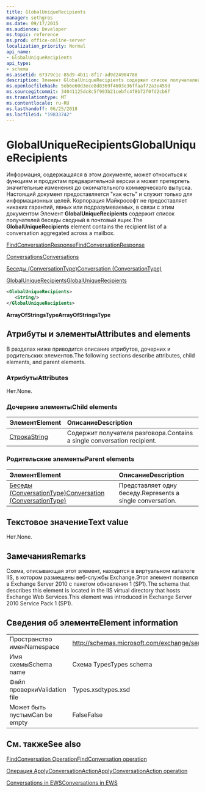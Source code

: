 ```yaml
---
title: GlobalUniqueRecipients
manager: sethgros
ms.date: 09/17/2015
ms.audience: Developer
ms.topic: reference
ms.prod: office-online-server
localization_priority: Normal
api_name:
- GlobalUniqueRecipients
api_type:
- schema
ms.assetid: 67379c1c-85d9-4b11-8f17-ad9d24904788
description: Элемент GlobalUniqueRecipients содержит список получателей беседы сводный в почтовый ящик.
ms.openlocfilehash: 5eb6e60d3ece8d8369f4603e36ffaaf72a3e459d
ms.sourcegitcommit: 34041125dc8c5f993b21cebfc4f8b72f0fd2cb6f
ms.translationtype: MT
ms.contentlocale: ru-RU
ms.lasthandoff: 06/25/2018
ms.locfileid: "19833742"
---
```

# <a name="globaluniquerecipients"></a><span data-ttu-id="64c3e-103">GlobalUniqueRecipients</span><span class="sxs-lookup"><span data-stu-id="64c3e-103">GlobalUniqueRecipients</span></span>

<span data-ttu-id="64c3e-104">Информация, содержащаяся в этом документе, может относиться к функциям и продуктам предварительной версии и может претерпеть значительные изменения до окончательного коммерческого выпуска. Настоящий документ предоставляется "как есть" и служит только для информационных целей. Корпорация Майкрософт не предоставляет никаких гарантий, явных или подразумеваемых, в связи с этим документом Элемент **GlobalUniqueRecipients** содержит список получателей беседы сводный в почтовый ящик.</span><span class="sxs-lookup"><span data-stu-id="64c3e-104">The **GlobalUniqueRecipients** element contains the recipient list of a conversation aggregated across a mailbox.</span></span> 
  
[<span data-ttu-id="64c3e-105">FindConversationResponse</span><span class="sxs-lookup"><span data-stu-id="64c3e-105">FindConversationResponse</span></span>](findconversationresponse.md)
  
[<span data-ttu-id="64c3e-106">Conversations</span><span class="sxs-lookup"><span data-stu-id="64c3e-106">Conversations</span></span>](conversations-ex15websvcsotherref.md)
  
[<span data-ttu-id="64c3e-107">Беседы (ConversationType)</span><span class="sxs-lookup"><span data-stu-id="64c3e-107">Conversation (ConversationType)</span></span>](conversation-conversationtype.md)
  
[<span data-ttu-id="64c3e-108">GlobalUniqueRecipients</span><span class="sxs-lookup"><span data-stu-id="64c3e-108">GlobalUniqueRecipients</span></span>](globaluniquerecipients.md)
  
```XML
<GlobalUniqueRecipients>
   <String/>
</GlobalUniqueRecipients>
```

 <span data-ttu-id="64c3e-109">**ArrayOfStringsType**</span><span class="sxs-lookup"><span data-stu-id="64c3e-109">**ArrayOfStringsType**</span></span>
## <a name="attributes-and-elements"></a><span data-ttu-id="64c3e-110">Атрибуты и элементы</span><span class="sxs-lookup"><span data-stu-id="64c3e-110">Attributes and elements</span></span>

<span data-ttu-id="64c3e-111">В разделах ниже приводится описание атрибутов, дочерних и родительских элементов.</span><span class="sxs-lookup"><span data-stu-id="64c3e-111">The following sections describe attributes, child elements, and parent elements.</span></span>
  
### <a name="attributes"></a><span data-ttu-id="64c3e-112">Атрибуты</span><span class="sxs-lookup"><span data-stu-id="64c3e-112">Attributes</span></span>

<span data-ttu-id="64c3e-113">Нет.</span><span class="sxs-lookup"><span data-stu-id="64c3e-113">None.</span></span>
  
### <a name="child-elements"></a><span data-ttu-id="64c3e-114">Дочерние элементы</span><span class="sxs-lookup"><span data-stu-id="64c3e-114">Child elements</span></span>

|<span data-ttu-id="64c3e-115">**Элемент**</span><span class="sxs-lookup"><span data-stu-id="64c3e-115">**Element**</span></span>|<span data-ttu-id="64c3e-116">**Описание**</span><span class="sxs-lookup"><span data-stu-id="64c3e-116">**Description**</span></span>|
|:-----|:-----|
|[<span data-ttu-id="64c3e-117">Строка</span><span class="sxs-lookup"><span data-stu-id="64c3e-117">String</span></span>](string.md) <br/> |<span data-ttu-id="64c3e-118">Содержит получателя разговора.</span><span class="sxs-lookup"><span data-stu-id="64c3e-118">Contains a single conversation recipient.</span></span>  <br/> |
   
### <a name="parent-elements"></a><span data-ttu-id="64c3e-119">Родительские элементы</span><span class="sxs-lookup"><span data-stu-id="64c3e-119">Parent elements</span></span>

|<span data-ttu-id="64c3e-120">**Элемент**</span><span class="sxs-lookup"><span data-stu-id="64c3e-120">**Element**</span></span>|<span data-ttu-id="64c3e-121">**Описание**</span><span class="sxs-lookup"><span data-stu-id="64c3e-121">**Description**</span></span>|
|:-----|:-----|
|[<span data-ttu-id="64c3e-122">Беседы (ConversationType)</span><span class="sxs-lookup"><span data-stu-id="64c3e-122">Conversation (ConversationType)</span></span>](conversation-conversationtype.md) <br/> |<span data-ttu-id="64c3e-123">Представляет одну беседу.</span><span class="sxs-lookup"><span data-stu-id="64c3e-123">Represents a single conversation.</span></span>  <br/> |
   
## <a name="text-value"></a><span data-ttu-id="64c3e-124">Текстовое значение</span><span class="sxs-lookup"><span data-stu-id="64c3e-124">Text value</span></span>

<span data-ttu-id="64c3e-125">Нет.</span><span class="sxs-lookup"><span data-stu-id="64c3e-125">None.</span></span>
  
## <a name="remarks"></a><span data-ttu-id="64c3e-126">Замечания</span><span class="sxs-lookup"><span data-stu-id="64c3e-126">Remarks</span></span>

<span data-ttu-id="64c3e-127">Схема, описывающая этот элемент, находится в виртуальном каталоге IIS, в котором размещены веб-службы Exchange.Этот элемент появился в Exchange Server 2010 с пакетом обновления 1 (SP1).</span><span class="sxs-lookup"><span data-stu-id="64c3e-127">The schema that describes this element is located in the IIS virtual directory that hosts Exchange Web Services.This element was introduced in Exchange Server 2010 Service Pack 1 (SP1).</span></span>
  
## <a name="element-information"></a><span data-ttu-id="64c3e-128">Сведения об элементе</span><span class="sxs-lookup"><span data-stu-id="64c3e-128">Element information</span></span>

|||
|:-----|:-----|
|<span data-ttu-id="64c3e-129">Пространство имен</span><span class="sxs-lookup"><span data-stu-id="64c3e-129">Namespace</span></span>  <br/> |http://schemas.microsoft.com/exchange/services/2006/types  <br/> |
|<span data-ttu-id="64c3e-130">Имя схемы</span><span class="sxs-lookup"><span data-stu-id="64c3e-130">Schema name</span></span>  <br/> |<span data-ttu-id="64c3e-131">Схема Types</span><span class="sxs-lookup"><span data-stu-id="64c3e-131">Types schema</span></span>  <br/> |
|<span data-ttu-id="64c3e-132">Файл проверки</span><span class="sxs-lookup"><span data-stu-id="64c3e-132">Validation file</span></span>  <br/> |<span data-ttu-id="64c3e-133">Types.xsd</span><span class="sxs-lookup"><span data-stu-id="64c3e-133">types.xsd</span></span>  <br/> |
|<span data-ttu-id="64c3e-134">Может быть пустым</span><span class="sxs-lookup"><span data-stu-id="64c3e-134">Can be empty</span></span>  <br/> |<span data-ttu-id="64c3e-135">False</span><span class="sxs-lookup"><span data-stu-id="64c3e-135">False</span></span>  <br/> |
   
## <a name="see-also"></a><span data-ttu-id="64c3e-136">См. также</span><span class="sxs-lookup"><span data-stu-id="64c3e-136">See also</span></span>



[<span data-ttu-id="64c3e-137">FindConversation Operation</span><span class="sxs-lookup"><span data-stu-id="64c3e-137">FindConversation operation</span></span>](findconversation-operation.md)
  
[<span data-ttu-id="64c3e-138">Операция ApplyConversationAction</span><span class="sxs-lookup"><span data-stu-id="64c3e-138">ApplyConversationAction operation</span></span>](applyconversationaction-operation.md)


[<span data-ttu-id="64c3e-139">Conversations in EWS</span><span class="sxs-lookup"><span data-stu-id="64c3e-139">Conversations in EWS</span></span>](http://msdn.microsoft.com/library/91e64629-db6c-4c94-9dcb-d386232e8467%28Office.15%29.aspx)


